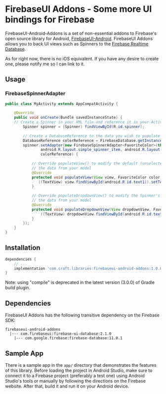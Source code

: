# FirebaseUI Addons - Some more UI bindings for Firebase
FirebaseUI-Android-Addons is a set of non-essential addons to Firebase's open source library for Android, [FirebaseUI-Android](https://github.com/firebase/FirebaseUI-Android).
FirebaseUI Addons allows you to back UI views such as Spinners to the [Firebase Realtime Database](https://firebase.google.com/docs/database/).

As for right now, there is no iOS equivalent. If you have any desire to create one, 
please notify me so I can link to it.

## Usage
### FirebaseSpinnerAdapter
```java
public class MyActivity extends AppCompatActivity {
    
    @Override
    public void onCreate(Bundle savedInstanceState) {
    // Create a Spinner in your XML file and reference it in your Activity code
        Spinner spinner = (Spinner) findViewById(R.id.spinner);
        
        // Create a DatabaseReference to the data you wish to populate your Spinner with
        DatabaseReference colorReference = FirebaseDatabase.getInstance().getReference();
        spinner.setAdapter(new FirebaseSpinnerAdapter<FavoriteColor>(this, FavoriteColor.class,
                android.R.layout.simple_spinner_item, android.R.layout.simple_spinner_dropdown_item,
                colorReference) {
                
            // Override populateView() to modify the default (unselected) Spinner view displayed with 
            // the data from your model
            @Override
            protected void populateView(View view, FavoriteColor color, int position) {
               ((TextView) view.findViewById(android.R.id.text1)).setText(color.getName());
            }
            
            // Override populateDropdownView() to modify the Spinner's dropdown view displayed with 
            // the data from your model
            @Override
            protected void populateDropdownView(View dropdownView, FavoriteColor color, int position) {
                ((TextView) dropdownView.findViewById(android.R.id.text1)).setText(color.getName());
            }
        });
    }
}
```

## Installation
```groovy
dependencies {
    // ...
    implementation 'com.craft.libraries:firebaseui-android-addons:1.0.0'
}
```
Note: using "compile" is deprecated in the latest version (3.0.0) of Gradle build plugin.

## Dependencies
FirebaseUI Addons has the following transitive dependency on the Firebase SDK:
```
firebaseui-android-addons
  |--- com.firebaseui:firebase-ui-database:2.1.0
    |--- com.google.firebase:firebase-database:11.0.1

```

## Sample App

There is a sample app in the `app/` directory that demonstrates the features of this library. 
Before loading the project in Android Studio, make sure to connect it to a Firebase project 
(preferably a test one) using Android Studio's tools or manually by following the directions on 
the Firebase website. After that, build it and run it on your Android device. 

